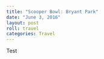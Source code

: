 ```yaml
---
title: "Scooper Bowl: Bryant Park"
date: "June 3, 2016"
layout: post
roll: travel
categories: Travel
---
```


Test
